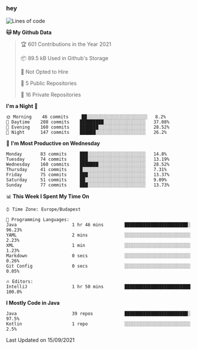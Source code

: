 ### hey

<!--START_SECTION:waka-->
![Lines of code](https://img.shields.io/badge/From%20Hello%20World%20I%27ve%20Written-77595%20lines%20of%20code-blue)

**🐱 My Github Data** 

> 🏆 601 Contributions in the Year 2021
 > 
> 📦 89.5 kB Used in Github's Storage 
 > 
> 🚫 Not Opted to Hire
 > 
> 📜 5 Public Repositories 
 > 
> 🔑 16 Private Repositories  
 > 
**I'm a Night 🦉** 

```text
🌞 Morning    46 commits     ██░░░░░░░░░░░░░░░░░░░░░░░   8.2% 
🌆 Daytime    208 commits    █████████░░░░░░░░░░░░░░░░   37.08% 
🌃 Evening    160 commits    ███████░░░░░░░░░░░░░░░░░░   28.52% 
🌙 Night      147 commits    ██████░░░░░░░░░░░░░░░░░░░   26.2%

```
📅 **I'm Most Productive on Wednesday** 

```text
Monday       83 commits     ███░░░░░░░░░░░░░░░░░░░░░░   14.8% 
Tuesday      74 commits     ███░░░░░░░░░░░░░░░░░░░░░░   13.19% 
Wednesday    160 commits    ███████░░░░░░░░░░░░░░░░░░   28.52% 
Thursday     41 commits     █░░░░░░░░░░░░░░░░░░░░░░░░   7.31% 
Friday       75 commits     ███░░░░░░░░░░░░░░░░░░░░░░   13.37% 
Saturday     51 commits     ██░░░░░░░░░░░░░░░░░░░░░░░   9.09% 
Sunday       77 commits     ███░░░░░░░░░░░░░░░░░░░░░░   13.73%

```


📊 **This Week I Spent My Time On** 

```text
⌚︎ Time Zone: Europe/Budapest

💬 Programming Languages: 
Java                     1 hr 46 mins        ████████████████████████░   96.23% 
YAML                     2 mins              ░░░░░░░░░░░░░░░░░░░░░░░░░   2.23% 
XML                      1 min               ░░░░░░░░░░░░░░░░░░░░░░░░░   1.23% 
Markdown                 0 secs              ░░░░░░░░░░░░░░░░░░░░░░░░░   0.26% 
Git Config               0 secs              ░░░░░░░░░░░░░░░░░░░░░░░░░   0.05%

🔥 Editors: 
IntelliJ                 1 hr 50 mins        █████████████████████████   100.0%

```

**I Mostly Code in Java** 

```text
Java                     39 repos            ████████████████████████░   97.5% 
Kotlin                   1 repo              ░░░░░░░░░░░░░░░░░░░░░░░░░   2.5%

```



 Last Updated on 15/09/2021
<!--END_SECTION:waka-->

